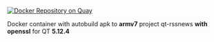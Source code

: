 [![Docker Repository on Quay](https://quay.io/repository/homdx/qt-rssnews/status "Docker Repository on Quay")](https://quay.io/repository/homdx/qt-rssnews)

Docker container with autobuild apk to **armv7** project qt-rssnews **with openssl** for QT **5.12.4**

